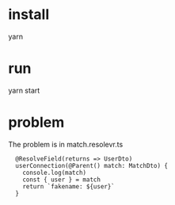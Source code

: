 # install
yarn

# run
yarn start

# problem
The problem is in match.resolevr.ts

```
  @ResolveField(returns => UserDto)
  userConnection(@Parent() match: MatchDto) {
    console.log(match)
    const { user } = match
    return `fakename: ${user}`
  }
```